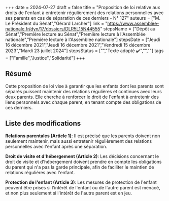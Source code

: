 +++
date = 2024-07-27
draft = false
title = "Proposition de loi relative aux droits de l'enfant à entretenir régulièrement des relations personnelles avec ses parents en cas de séparation de ces derniers - N° 127"
auteurs = ["M. Le Président du Sénat","Gérard Larcher"]
link = "https://www.assemblee-nationale.fr/dyn/17/dossiers/DLR5L15N44555"
stepsName = ["Dépôt au Sénat","Première lecture au Sénat","Première lecture à l'Assemblée nationale","Première lecture à l'Assemblée nationale"]
stepsDate = ["Jeudi 16 décembre 2021","Jeudi 16 décembre 2021","Vendredi 15 décembre 2023","Mardi 23 juillet 2024"]
stepsStatus = ["","Texte adopté ✔️","",""]
tags = ["Famille","Justice","Solidarité"]
+++

## Résumé

Cette proposition de loi vise à garantir que les enfants dont les parents sont séparés puissent maintenir des relations régulières et continues avec leurs deux parents. Elle cherche à renforcer le droit de l'enfant à entretenir des liens personnels avec chaque parent, en tenant compte des obligations de ces derniers.

## Liste des modifications

**Relations parentales (Article 1)**: Il est précisé que les parents doivent non seulement maintenir, mais aussi entretenir régulièrement des relations personnelles avec l'enfant après une séparation.

**Droit de visite et d'hébergement (Article 2)**: Les décisions concernant le droit de visite et d'hébergement doivent prendre en compte les obligations du parent qui n'a pas la garde principale, afin de faciliter le maintien de relations régulières avec l'enfant.

**Protection de l'enfant (Article 3)**: Les mesures de protection de l'enfant peuvent être prises si l'intérêt de l'enfant ou de l'autre parent est menacé, et non plus seulement si l'intérêt de l'autre parent est en jeu.
